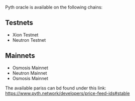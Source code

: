 Pyth oracle is available on the following chains: 

## Testnets

- Xion Testnet
- Neutron Testnet

## Mainnets

- Osmosis Mainnet
- Neutron Mainnet
- Osmosis Mainnet


The available pariss can bd found under this link: https://www.pyth.network/developers/price-feed-ids#stable